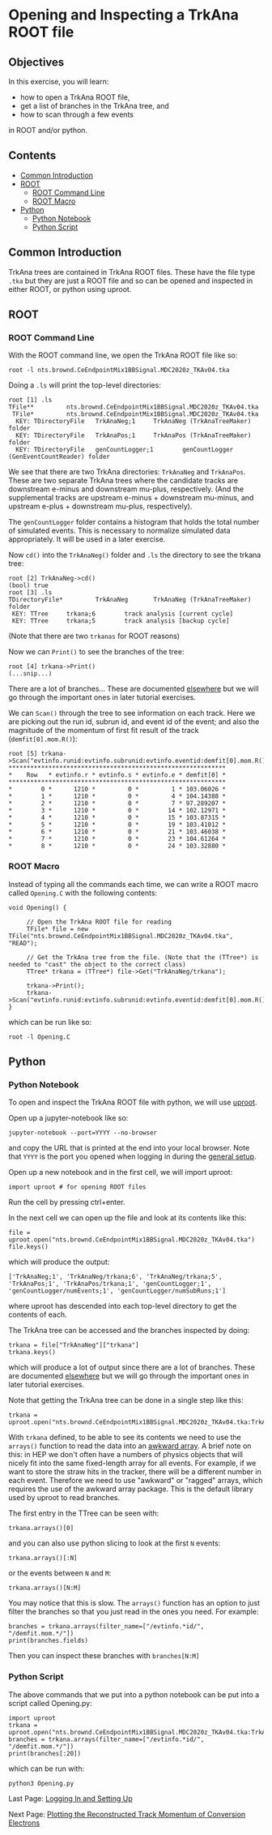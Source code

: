 # Opening and Inspecting a TrkAna ROOT file

## Objectives

In this exercise, you will learn:

* how to open a TrkAna ROOT file, 
* get a list of branches in the TrkAna tree, and
* how to scan through a few events

in ROOT and/or python.

## Contents

* [Common Introduction](#Common-Introduction)
* [ROOT](#ROOT)
   * [ROOT Command Line](#ROOT-Command-Line)
   * [ROOT Macro](#ROOT-Macro)
* [Python](#Python)
   * [Python Notebook](#Python-Notebook)
   * [Python Script](#Python-Script)

## Common Introduction

TrkAna trees are contained in TrkAna ROOT files. These have the file type ```.tka``` but they are just a ROOT file and so can be opened and inspected in either ROOT, or python using uproot.

## ROOT 

### ROOT Command Line

With the ROOT command line, we open the TrkAna ROOT file like so:

```
root -l nts.brownd.CeEndpointMix1BBSignal.MDC2020z_TKAv04.tka
```

Doing a ```.ls``` will print the top-level directories:

```
root [1] .ls
TFile**         nts.brownd.CeEndpointMix1BBSignal.MDC2020z_TKAv04.tka
 TFile*         nts.brownd.CeEndpointMix1BBSignal.MDC2020z_TKAv04.tka
  KEY: TDirectoryFile   TrkAnaNeg;1     TrkAnaNeg (TrkAnaTreeMaker) folder
  KEY: TDirectoryFile   TrkAnaPos;1     TrkAnaPos (TrkAnaTreeMaker) folder
  KEY: TDirectoryFile   genCountLogger;1        genCountLogger (GenEventCountReader) folder
```

We see that there are two TrkAna directories: ```TrkAnaNeg``` and ```TrkAnaPos```. These are two separate TrkAna trees where the candidate tracks are downstream e-minus and downstream mu-plus, respectively. (And the supplemental tracks are upstream e-minus + downstream mu-minus, and upstream e-plus + downstream mu-plus, respectively).

The ```genCountLogger``` folder contains a histogram that holds the total number of simulated events. This is necessary to normalize simulated data appropriately. It will be used in a later exercise.

Now ```cd()``` into the ```TrkAnaNeg()``` folder and ```.ls``` the directory to see the trkana tree:

```
root [2] TrkAnaNeg->cd()
(bool) true
root [3] .ls
TDirectoryFile*         TrkAnaNeg       TrkAnaNeg (TrkAnaTreeMaker) folder
 KEY: TTree     trkana;6        track analysis [current cycle]
 KEY: TTree     trkana;5        track analysis [backup cycle]
```

(Note that there are two ```trkanas``` for ROOT reasons)

Now we can ```Print()``` to see the branches of the tree:

```
root [4] trkana->Print()
(...snip...)
```

There are a lot of branches... These are documented [elsewhere](https://mu2ewiki.fnal.gov/wiki/TrkAna#Tree_Structure) but we will go through the important ones in later tutorial exercises.

We can ```Scan()``` through the tree to see information on each track. Here we are picking out the run id, subrun id, and event id of the event; and also the magnitude of the momentum of first fit result of the track (```demfit[0].mom.R()```):

```
root [5] trkana->Scan("evtinfo.runid:evtinfo.subrunid:evtinfo.eventid:demfit[0].mom.R()")
************************************************************
*    Row   * evtinfo.r * evtinfo.s * evtinfo.e * demfit[0] *
************************************************************
*        0 *      1210 *         0 *         1 * 103.06026 *
*        1 *      1210 *         0 *         4 * 104.14388 *
*        2 *      1210 *         0 *         7 * 97.289207 *
*        3 *      1210 *         0 *        14 * 102.12971 *
*        4 *      1210 *         0 *        15 * 103.87315 *
*        5 *      1210 *         0 *        19 * 103.41012 *
*        6 *      1210 *         0 *        21 * 103.46038 *
*        7 *      1210 *         0 *        23 * 104.61264 *
*        8 *      1210 *         0 *        24 * 103.32880 *
```

### ROOT Macro

Instead of typing all the commands each time, we can write a ROOT macro called ```Opening.C``` with the following contents:

```
void Opening() {

     // Open the TrkAna ROOT file for reading
     TFile* file = new TFile("nts.brownd.CeEndpointMix1BBSignal.MDC2020z_TKAv04.tka", "READ");

     // Get the TrkAna tree from the file. (Note that the (TTree*) is needed to "cast" the object to the correct class)
     TTree* trkana = (TTree*) file->Get("TrkAnaNeg/trkana");

     trkana->Print();
     trkana->Scan("evtinfo.runid:evtinfo.subrunid:evtinfo.eventid:demfit[0].mom.R()");
}
```

which can be run like so:

```
root -l Opening.C
```


## Python
### Python Notebook

To open and inspect the TrkAna ROOT file with python, we will use [uproot](https://uproot.readthedocs.io/en/latest/index.html).

Open up a jupyter-notebook like so:

```
jupyter-notebook --port=YYYY --no-browser
```

and copy the URL that is printed at the end into your local browser. Note that ```YYYY``` is the port you opened when logging in during the [general setup](intro.md#General-Setup).

Open up a new notebook and in the first cell, we will import uproot:

```
import uproot # for opening ROOT files
```

Run the cell by pressing ctrl+enter.

In the next cell we can open up the file and look at its contents like this:

```
file = uproot.open("nts.brownd.CeEndpointMix1BBSignal.MDC2020z_TKAv04.tka")
file.keys()
```

which will produce the output:

```
['TrkAnaNeg;1', 'TrkAnaNeg/trkana;6', 'TrkAnaNeg/trkana;5', 'TrkAnaPos;1', 'TrkAnaPos/trkana;1', 'genCountLogger;1', 'genCountLogger/numEvents;1', 'genCountLogger/numSubRuns;1']
```

where uproot has descended into each top-level directory to get the contents of each.

The TrkAna tree can be accessed and the branches inspected by doing:

```
trkana = file["TrkAnaNeg"]["trkana"]
trkana.keys()
```

which will produce a lot of output since there are a lot of branches. These are documented [elsewhere](https://mu2ewiki.fnal.gov/wiki/TrkAna#Tree_Structure) but we will go through the important ones in later tutorial exercises.

Note that getting the TrkAna tree can be done in a single step like this:

```
trkana = uproot.open("nts.brownd.CeEndpointMix1BBSignal.MDC2020z_TKAv04.tka:TrkAnaNeg/trkana")
```

With ```trkana``` defined, to be able to see its contents we need to use the ```arrays()``` function to read the data into an [awkward array](https://awkward-array.org/doc/main/). A brief note on this: in HEP we don't often have a numbers of physics objects that will nicely fit into the same fixed-length array for all events. For example, if we want to store the straw hits in the tracker, there will be a different number in each event. Therefore we need to use "awkward" or "ragged" arrays, which requires the use of the awkward array package. This is the default library used by uproot to read branches. 


The first entry in the TTree can be seen with:

```
trkana.arrays()[0]
```

and you can also use python slicing to look at the first ```N``` events:

```
trkana.arrays()[:N]
```

or the events between ```N``` and ```M```:

```
trkana.arrays()[N:M]
```

You may notice that this is slow. The ```arrays()``` function has an option to just filter the branches so that you just read in the ones you need. For example:

```
branches = trkana.arrays(filter_name=["/evtinfo.*id/", "/demfit.mom.*/"])
print(branches.fields)
```

Then you can inspect these branches with ```branches[N:M]```


### Python Script

The above commands that we put into a python notebook can be put into a script called Opening.py:

```
import uproot
trkana = uproot.open("nts.brownd.CeEndpointMix1BBSignal.MDC2020z_TKAv04.tka:TrkAnaNeg/trkana")
branches = trkana.arrays(filter_name=["/evtinfo.*id/", "/demfit.mom.*/"])
print(branches[:20])
```

which can be run with:

```
python3 Opening.py
```

Last Page: [Logging In and Setting Up](setup.md)

Next Page: [Plotting the Reconstructed Track Momentum of Conversion Electrons](reco-mom.md)
